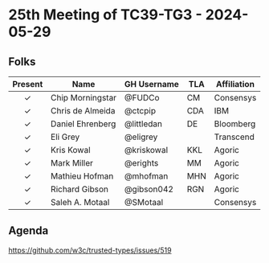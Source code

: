 # 25th Meeting of TC39-TG3 - 2024-05-29

## Folks

| Present | Name             | GH Username     | TLA | Affiliation |
| :-----: | ---------------- | --------------- | --- | ----------- |
|    ✓    | Chip Morningstar | @FUDCo          | CM  | Consensys   |
|    ✓    | Chris de Almeida | @ctcpip         | CDA | IBM         |
|    ✓    | Daniel Ehrenberg | @littledan      | DE  | Bloomberg   |
|    ✓    | Eli Grey         | @eligrey        |     | Transcend   |
|    ✓    | Kris Kowal       | @kriskowal      | KKL | Agoric      |
|    ✓    | Mark Miller      | @erights        | MM  | Agoric      |
|    ✓    | Mathieu Hofman   | @mhofman        | MHN | Agoric      |
|    ✓    | Richard Gibson   | @gibson042      | RGN | Agoric      |
|    ✓    | Saleh A. Motaal  | @SMotaal        |     | Consensys   |

## Agenda

<https://github.com/w3c/trusted-types/issues/519>
